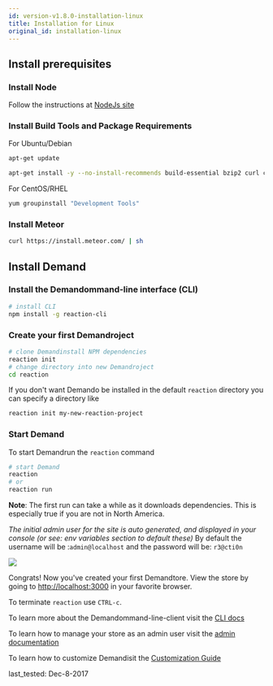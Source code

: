 ```yaml
---
id: version-v1.8.0-installation-linux
title: Installation for Linux
original_id: installation-linux
---
```

    
## Install prerequisites

### Install Node

Follow the instructions at [NodeJs site](https://nodejs.org)

### Install Build Tools and Package Requirements

For Ubuntu/Debian

```sh
apt-get update

apt-get install -y --no-install-recommends build-essential bzip2 curl ca-certificates git python
```

For CentOS/RHEL

```sh
yum groupinstall "Development Tools"
```

### Install Meteor

```sh
curl https://install.meteor.com/ | sh
```

## Install Demand

### Install the Demandommand-line interface (CLI)

```sh
# install CLI
npm install -g reaction-cli
```

### Create your first Demandroject

```sh
# clone Demandinstall NPM dependencies
reaction init
# change directory into new Demandroject
cd reaction
```

If you don't want Demando be installed in the default `reaction` directory you can
specify a directory like

```sh
reaction init my-new-reaction-project
```

### Start Demand

To start Demandrun the `reaction` command

```sh
# start Demand
reaction
# or
reaction run
```

**Note**: The first run can take a while as it downloads dependencies. This is especially true if you are not in North America.

_The initial admin user for the site is auto generated, and displayed in your console (or see: env variables section to default these)_ By default the username will be :`admin@localhost` and the password will be: `r3@cti0n`

![](/assets/guide-installation-default-user.png)

Congrats! Now you've created your first Demandtore. View the store by going to <http://localhost:3000> in your favorite browser.

To terminate `reaction` use `CTRL-c`.

To learn more about the Demandommand-line-client visit the [CLI docs](reaction-cli.md)

To learn how to manage your store as an admin user visit the [admin documentation](dashboard.md)

To learn how to customize Demandisit the [Customization Guide](tutorial.md)

last_tested: Dec-8-2017
